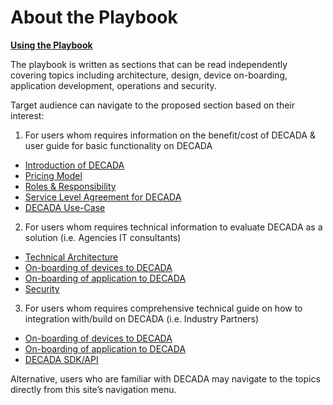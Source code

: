 # About the Playbook

<u>**Using the Playbook**</u>

The playbook is written as sections that can be read independently covering topics including architecture, design, device on-boarding, application development, operations and security. 

Target audience can navigate to the proposed section based on their interest:

1. For users whom requires information on the benefit/cost of DECADA & user guide for basic functionality on DECADA
- [Introduction of DECADA](OnBoardDevice/overview.md)
- [Pricing Model](Overview/pricing.md)
- [Roles & Responsibility](Overview/tablerole.md)
- [Service Level Agreement for DECADA](Overview/sla.md)
- [DECADA Use-Case](UseCase/introduction.md)

2. For users whom requires technical information to evaluate DECADA as a solution (i.e. Agencies IT consultants)
- [Technical Architecture](Overview/highNet.md)
- [On-boarding of devices to DECADA](OnBoardDevice/overview.md)
- [On-boarding of application to DECADA](OnboardingApplication/overview.md)
- [Security](Security/introduction.md)

3. For users whom requires comprehensive technical guide on how to integration with/build on DECADA (i.e. Industry Partners)
- [On-boarding of devices to DECADA](OnBoardDevice/overview.md)
- [On-boarding of application to DECADA](OnboardingApplication/overview.md)
- [DECADA SDK/API](SDKAPI/introduction.md)

Alternative, users who are familiar with DECADA may navigate to the topics directly from this site’s navigation menu.
